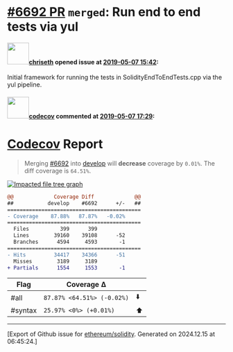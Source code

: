 # [\#6692 PR](https://github.com/ethereum/solidity/pull/6692) `merged`: Run end to end tests via yul

#### <img src="https://avatars.githubusercontent.com/u/9073706?v=4" width="50">[chriseth](https://github.com/chriseth) opened issue at [2019-05-07 15:42](https://github.com/ethereum/solidity/pull/6692):

Initial framework for running the tests in SolidityEndToEndTests.cpp via the yul pipeline.

#### <img src="https://avatars.githubusercontent.com/in/254?v=4" width="50">[codecov](https://github.com/apps/codecov) commented at [2019-05-07 17:29](https://github.com/ethereum/solidity/pull/6692#issuecomment-490174655):

# [Codecov](https://codecov.io/gh/ethereum/solidity/pull/6692?src=pr&el=h1) Report
> Merging [#6692](https://codecov.io/gh/ethereum/solidity/pull/6692?src=pr&el=desc) into [develop](https://codecov.io/gh/ethereum/solidity/commit/815a2722380d9c47095982fa7295438da8eeebb7?src=pr&el=desc) will **decrease** coverage by `0.01%`.
> The diff coverage is `64.51%`.

[![Impacted file tree graph](https://codecov.io/gh/ethereum/solidity/pull/6692/graphs/tree.svg?width=650&token=87PGzVEwU0&height=150&src=pr)](https://codecov.io/gh/ethereum/solidity/pull/6692?src=pr&el=tree)

```diff
@@             Coverage Diff             @@
##           develop    #6692      +/-   ##
===========================================
- Coverage    87.88%   87.87%   -0.02%     
===========================================
  Files          399      399              
  Lines        39160    39108      -52     
  Branches      4594     4593       -1     
===========================================
- Hits         34417    34366      -51     
  Misses        3189     3189              
+ Partials      1554     1553       -1
```

| Flag | Coverage Δ | |
|---|---|---|
| #all | `87.87% <64.51%> (-0.02%)` | :arrow_down: |
| #syntax | `25.97% <0%> (+0.01%)` | :arrow_up: |


-------------------------------------------------------------------------------



[Export of Github issue for [ethereum/solidity](https://github.com/ethereum/solidity). Generated on 2024.12.15 at 06:45:24.]
